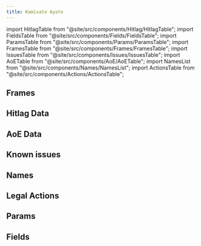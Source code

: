 ```yaml
---
title: Kamisato Ayato
---
```


import HitlagTable from "@site/src/components/Hitlag/HitlagTable";
import FieldsTable from "@site/src/components/Fields/FieldsTable";
import ParamsTable from "@site/src/components/Params/ParamsTable";
import FramesTable from "@site/src/components/Frames/FramesTable";
import IssuesTable from "@site/src/components/Issues/IssuesTable";
import AoETable from "@site/src/components/AoE/AoETable";
import NamesList from "@site/src/components/Names/NamesList";
import ActionsTable from "@site/src/components/Actions/ActionsTable";

## Frames

<FramesTable item_key="ayato" />

## Hitlag Data

<HitlagTable item_key="ayato" />

## AoE Data

<AoETable item_key="ayato" />

## Known issues

<IssuesTable item_key="ayato" />

## Names

<NamesList item_key="ayato" />

## Legal Actions

<ActionsTable item_key="ayato" />

## Params

<ParamsTable item_key="ayato" />

## Fields

<FieldsTable item_key="ayato" />
